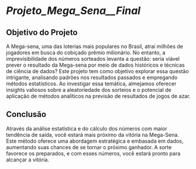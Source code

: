 
# *Projeto_Mega_Sena__Final*



## Objetivo do Projeto
A Mega-sena, uma das loterias mais populares no Brasil, atrai milhões de jogadores em busca do cobiçado prêmio milionário. No entanto, a imprevisibilidade dos números sorteados levanta a questão: seria viável prever o resultado da Mega-sena por meio de dados históricos e técnicas de ciência de dados? Este projeto tem como objetivo explorar essa questão intrigante, analisando padrões nos resultados passados e empregando métodos estatísticos. Ao investigar essa temática, almejamos oferecer insights valiosos sobre a aleatoriedade dos sorteios e o potencial de aplicação de métodos analíticos na previsão de resultados de jogos de azar.



## Conclusão
Através da análise estatística e do cálculo dos números com maior tendência de saída, você estará mais próximo da vitória na Mega-Sena. Este método oferece uma abordagem estratégica e embasada em dados, aumentando suas chances de se tornar o próximo ganhador. A sorte favorece os preparados, e com esses números, você estará pronto para alcançar a vitória.

